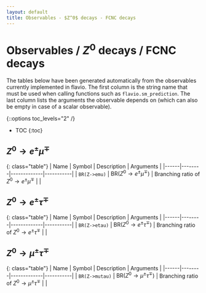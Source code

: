 ```yaml
---
layout: default
title: Observables - $Z^0$ decays - FCNC decays
---
```


# Observables / $Z^0$ decays / FCNC decays



The tables below have been generated automatically from the observables currently
implemented in flavio. The first column is the string name that must  be used
when calling functions such as `flavio.sm_prediction`. The last column lists
the arguments the observable depends on (which can also be empty in case of
a scalar observable).



{::options toc_levels="2" /}

* TOC
{:toc}

## $Z^0\to  e^\pm\mu^\mp$

{: class="table"}
| Name | Symbol | Description | Arguments |
|------|--------|-------------|-----------|
| `BR(Z->emu)` | $\text{BR}(Z^0\to  e^\pm\mu^\mp)$ | Branching ratio of $Z^0\to  e^\pm\mu^\mp$ |  |


## $Z^0\to  e^\pm\tau^\mp$

{: class="table"}
| Name | Symbol | Description | Arguments |
|------|--------|-------------|-----------|
| `BR(Z->etau)` | $\text{BR}(Z^0\to  e^\pm\tau^\mp)$ | Branching ratio of $Z^0\to  e^\pm\tau^\mp$ |  |


## $Z^0\to \mu^\pm\tau^\mp$

{: class="table"}
| Name | Symbol | Description | Arguments |
|------|--------|-------------|-----------|
| `BR(Z->mutau)` | $\text{BR}(Z^0\to \mu^\pm\tau^\mp)$ | Branching ratio of $Z^0\to \mu^\pm\tau^\mp$ |  |


